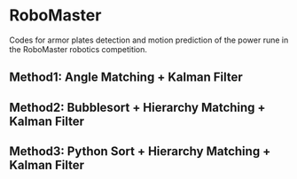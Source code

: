 # RoboMaster 
Codes for armor plates detection and motion prediction of the power rune in the RoboMaster robotics competition.

## Method1: Angle Matching + Kalman Filter
## Method2: Bubblesort + Hierarchy Matching + Kalman Filter
## Method3: Python Sort + Hierarchy Matching + Kalman Filter
